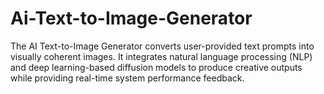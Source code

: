 # Ai-Text-to-Image-Generator
The AI Text-to-Image Generator converts user-provided text prompts into visually coherent images. It integrates natural language processing (NLP) and deep learning-based diffusion models to produce creative outputs while providing real-time system performance feedback.
